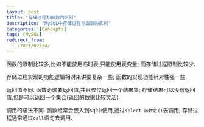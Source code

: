 ```yaml
---
layout: post
title: "存储过程和函数的区别"
description: "MySQL中存储过程与函数的区别"
categories: [Concepts]
tags: [MySQL]
redirect_from: 
  - /2021/02/24/
---
```


函数的限制比较多,比如不能使用临时表,只能使用表变量; 而存储过程限制比较少.

存储过程实现的功能逻辑相对来讲要复杂一些; 函数的实现功能针对性强一些.

返回值不同. 函数必须要返回值,并且仅仅返回一个结果集; 存储结果可以没有返回值,但是可以返回一个集合(返回的数据比较灵活).

调用的语法不同. 函数经常会嵌入到sql中使用,通过`select 函数名()`去调用; 存储过程通常通过`call`语句去调用.